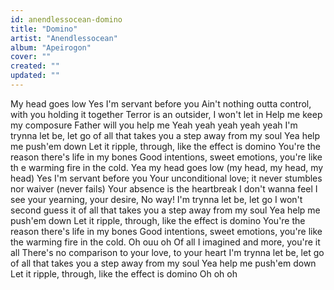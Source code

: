 ```yaml
---
id: anendlessocean-domino
title: "Domino"
artist: "Anendlessocean"
album: "Apeirogon"
cover: ""
created: ""
updated: ""
---
```


My head goes low Yes I'm  servant  before  you
Ain't  nothing  outta control, with you holding  it  together
Terror  is  an outsider, I won't  let  in
Help  me keep my composure
Father  will you help  me
Yeah yeah yeah  yeah  yeah
I'm  trynna let  be, let  go of  all that  takes  you  a step away from  my soul
Yea help  me push'em  down Let  it  ripple,  through, like  the effect  is  domino
You're  the reason there's  life  in  my bones
Good intentions, sweet  emotions, you're  like th e  warming  fire  in  the cold.
Yea my head  goes low  (my head, my head, my head)
Yes I'm  servant  before  you
Your  unconditional love;  it  never  stumbles nor  waiver  (never  fails)
Your  absence  is  the heartbreak I  don't  wanna  feel I see  your  yearning, your  desire,
No way! I'm  trynna let  be, let  go I won't  second  guess  it of  all that  takes  you  a step away from  my soul
Yea help  me push'em  down Let  it  ripple,  through, like  the effect  is  domino
You're  the reason there's  life  in  my bones
Good intentions, sweet  emotions, you're  like the warming  fire  in  the cold.
Oh ouu  oh Of  all I  imagined and  more,  you're  it  all
There's no  comparison to  your  love, to  your  heart I'm  trynna let  be, let  go of  all that  takes  you  a step away from  my soul
Yea help  me push'em  down Let  it  ripple,  through, like  the effect  is  domino Oh   oh  oh